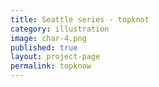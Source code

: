 ```yaml
---
title: Seattle series - topknot
category: illustration
image: char-4.png
published: true
layout: project-page
permalink: topknow
---
```

